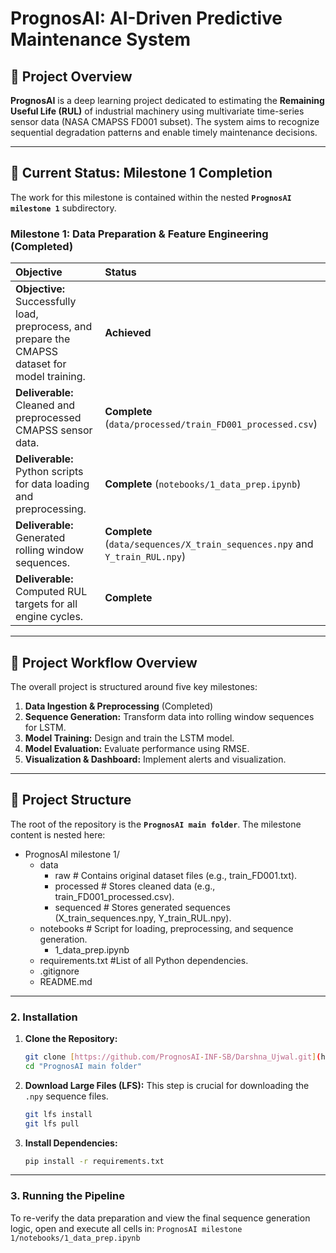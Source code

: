 # PrognosAI: AI-Driven Predictive Maintenance System

## 🚀 Project Overview

**PrognosAI** is a deep learning project dedicated to estimating the **Remaining Useful Life (RUL)** of industrial machinery using multivariate time-series sensor data (NASA CMAPSS FD001 subset). The system aims to recognize sequential degradation patterns and enable timely maintenance decisions.

***

## 🎯 Current Status: Milestone 1 Completion

The work for this milestone is contained within the nested **`PrognosAI milestone 1`** subdirectory.

### Milestone 1: Data Preparation & Feature Engineering (Completed)

| Objective | Status |
| :--- | :--- |
| **Objective:** Successfully load, preprocess, and prepare the CMAPSS dataset for model training. | **Achieved** |
| **Deliverable:** Cleaned and preprocessed CMAPSS sensor data. | **Complete** (`data/processed/train_FD001_processed.csv`) |
| **Deliverable:** Python scripts for data loading and preprocessing. | **Complete** (`notebooks/1_data_prep.ipynb`) |
| **Deliverable:** Generated rolling window sequences. | **Complete** (`data/sequences/X_train_sequences.npy` and `Y_train_RUL.npy`) |
| **Deliverable:** Computed RUL targets for all engine cycles. | **Complete** |

***

## 📝 Project Workflow Overview

The overall project is structured around five key milestones:

1.  **Data Ingestion & Preprocessing** (Completed)
2.  **Sequence Generation:** Transform data into rolling window sequences for LSTM.
3.  **Model Training:** Design and train the LSTM model.
4.  **Model Evaluation:** Evaluate performance using RMSE.
5.  **Visualization & Dashboard:** Implement alerts and visualization.

***

## 📁 Project Structure

The root of the repository is the **`PrognosAI main folder`**. The milestone content is nested here:
- PrognosAI milestone 1/
  - data
    - raw            # Contains original dataset files (e.g., train_FD001.txt).
    - processed      # Stores cleaned data (e.g., train_FD001_processed.csv).
    - sequenced      # Stores generated sequences (X_train_sequences.npy, Y_train_RUL.npy).
  - notebooks        # Script for loading, preprocessing, and sequence generation.
    - 1_data_prep.ipynb
  - requirements.txt    #List of all Python dependencies.
  - .gitignore
  - README.md

***

### 2. Installation
1.  **Clone the Repository:**
    ```bash
    git clone [https://github.com/PrognosAI-INF-SB/Darshna_Ujwal.git](https://github.com/PrognosAI-INF-SB/Darshna_Ujwal.git)
    cd "PrognosAI main folder"
    ```
2.  **Download Large Files (LFS):**
    This step is crucial for downloading the `.npy` sequence files.
    ```bash
    git lfs install
    git lfs pull
    ```
3.  **Install Dependencies:**
    ```bash
    pip install -r requirements.txt
    ```

***

### 3. Running the Pipeline
To re-verify the data preparation and view the final sequence generation logic, open and execute all cells in:
`PrognosAI milestone 1/notebooks/1_data_prep.ipynb`
